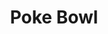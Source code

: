 ---
title: "Poke Bowl"
type: "recipe"
tags: 
  - hawaiian
  - fish
  - easy
  - rice
  - fitmeal
---